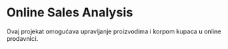 # Online Sales Analysis
Ovaj projekat omogućava upravljanje proizvodima i korpom kupaca u online prodavnici.